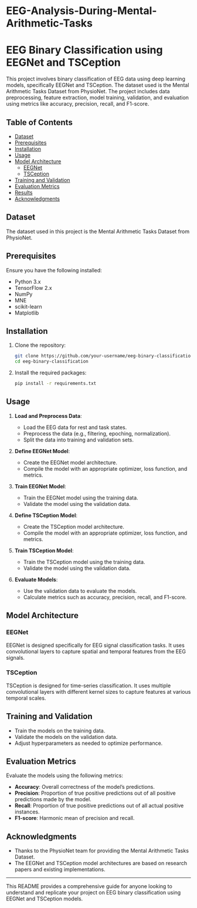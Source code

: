 # EEG-Analysis-During-Mental-Arithmetic-Tasks

# EEG Binary Classification using EEGNet and TSCeption

This project involves binary classification of EEG data using deep learning models, specifically EEGNet and TSCeption. The dataset used is the Mental Arithmetic Tasks Dataset from PhysioNet. The project includes data preprocessing, feature extraction, model training, validation, and evaluation using metrics like accuracy, precision, recall, and F1-score.

## Table of Contents

- [Dataset](#dataset)
- [Prerequisites](#prerequisites)
- [Installation](#installation)
- [Usage](#usage)
- [Model Architecture](#model-architecture)
  - [EEGNet](#eegnet)
  - [TSCeption](#tsception)
- [Training and Validation](#training-and-validation)
- [Evaluation Metrics](#evaluation-metrics)
- [Results](#results)
- [Acknowledgments](#acknowledgments)

## Dataset

The dataset used in this project is the Mental Arithmetic Tasks Dataset from PhysioNet.

## Prerequisites

Ensure you have the following installed:
- Python 3.x
- TensorFlow 2.x
- NumPy
- MNE
- scikit-learn
- Matplotlib

## Installation

1. Clone the repository:
    ```bash
    git clone https://github.com/your-username/eeg-binary-classification.git
    cd eeg-binary-classification
    ```

2. Install the required packages:
    ```bash
    pip install -r requirements.txt
    ```

## Usage

1. **Load and Preprocess Data**:
    - Load the EEG data for rest and task states.
    - Preprocess the data (e.g., filtering, epoching, normalization).
    - Split the data into training and validation sets.

2. **Define EEGNet Model**:
    - Create the EEGNet model architecture.
    - Compile the model with an appropriate optimizer, loss function, and metrics.

3. **Train EEGNet Model**:
    - Train the EEGNet model using the training data.
    - Validate the model using the validation data.

4. **Define TSCeption Model**:
    - Create the TSCeption model architecture.
    - Compile the model with an appropriate optimizer, loss function, and metrics.

5. **Train TSCeption Model**:
    - Train the TSCeption model using the training data.
    - Validate the model using the validation data.

6. **Evaluate Models**:
    - Use the validation data to evaluate the models.
    - Calculate metrics such as accuracy, precision, recall, and F1-score.

## Model Architecture

### EEGNet

EEGNet is designed specifically for EEG signal classification tasks. It uses convolutional layers to capture spatial and temporal features from the EEG signals.

### TSCeption

TSCeption is designed for time-series classification. It uses multiple convolutional layers with different kernel sizes to capture features at various temporal scales.

## Training and Validation

- Train the models on the training data.
- Validate the models on the validation data.
- Adjust hyperparameters as needed to optimize performance.

## Evaluation Metrics

Evaluate the models using the following metrics:
- **Accuracy**: Overall correctness of the model’s predictions.
- **Precision**: Proportion of true positive predictions out of all positive predictions made by the model.
- **Recall**: Proportion of true positive predictions out of all actual positive instances.
- **F1-score**: Harmonic mean of precision and recall.

## Acknowledgments

- Thanks to the PhysioNet team for providing the Mental Arithmetic Tasks Dataset.
- The EEGNet and TSCeption model architectures are based on research papers and existing implementations.

---

This README provides a comprehensive guide for anyone looking to understand and replicate your project on EEG binary classification using EEGNet and TSCeption models.
